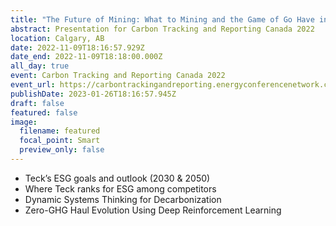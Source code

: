 ```yaml
---
title: "The Future of Mining: What to Mining and the Game of Go Have in Common?"
abstract: Presentation for Carbon Tracking and Reporting Canada 2022
location: Calgary, AB
date: 2022-11-09T18:16:57.929Z
date_end: 2022-11-09T18:18:00.000Z
all_day: true
event: Carbon Tracking and Reporting Canada 2022
event_url: https://carbontrackingandreporting.energyconferencenetwork.com/canada
publishDate: 2023-01-26T18:16:57.945Z
draft: false
featured: false
image:
  filename: featured
  focal_point: Smart
  preview_only: false
---
```

+ Teck’s ESG goals and outlook (2030 & 2050) 
+ Where Teck ranks for ESG among competitors 
+ Dynamic Systems Thinking for Decarbonization 
+ Zero-GHG Haul Evolution Using Deep Reinforcement Learning